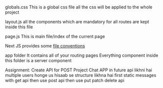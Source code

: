 globals.css 
This is a global css file
all the css will be applied to the whole project

layout.js
all the components which are mandatory for all routes are kept inside this file

page.js
This is main file/index of the current page

Next JS provides some [file conventions](https://nextjs.org/docs/app/api-reference/file-conventions)

app folder
It contains all of your routing pages
Everything component inside this folder is a server component

Assignment:
Create API for POST
Project Chat APP in future api likhni hai
multiple users honge us hisaab se structure likhna hai
first static messages with get api
then use post api 
then use put patch delete api